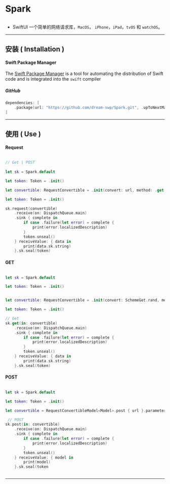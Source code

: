 # Spark

## 

* SwiftUI 一个简单的网络请求库，`MacOS`， `iPhone`，`iPad`，`tvOS` 和  `watchOS`。

----

## 安装 ( Installation ) 

#### Swift Package Manager

The [Swift Package Manager](https://swift.org/package-manager/) is a tool for automating the distribution of Swift code and is integrated into the `swift` compiler


##### GitHub

```swift
dependencies: [
    .package(url: "https://github.com/dream-swp/Spark.git", .upToNextMajor(from: "1.0.2"))
]
```



----

## 使用 ( Use )





####  Request 





``````swift

// Get | POST
        
let sk = Spark.default

let token: Token = .init()

let convertible: RequestConvertible = .init(convert: url, method: .get, encoding: URLEncoding.default).parameters(parameters).headers(headers)

let token: Token = .init()

sk.request(convertible)
    .receive(on: DispatchQueue.main)
    .sink { complete in
        if case .failure(let error) = complete {
            print(error.localizedDescription)
        }
        token.unseal()
    } receiveValue: { data in
        print(data.sk.string)
    }.sk.seal(token)


``````





#### GET 

```swift

let sk = Spark.default

let token: Token = .init()


let convertible: RequestConvertible = .init(convert: SchemeGet.rand, method: .get, encoding: URLEncoding.default).parameters(parameters).headers(headers)

let token: Token = .init()

// Get 
sk.get(in: convertible)
  	.receive(on: DispatchQueue.main)
	.sink { complete in
		if case .failure(let error) = complete {   
            print(error.localizedDescription)
        }
        token.unseal()
	} receiveValue: { data in
		print(data.sk.string)
	}.sk.seal(token)

```

#### POST

```swift

let sk = Spark.default

let token: Token = .init()

let convertible = RequestConvertibleModel<Model>.post { url }.parameters(parameters).headers(headers)

 // POST
sk.post(in: convertible)
    .receive(on: DispatchQueue.main)
    .sink { complete in
        if case .failure(let error) = complete {
            print(error.localizedDescription)
        }
        token.unseal()
    } receiveValue: { model in
        print(model)
    }.sk.seal(token
              
```

----

